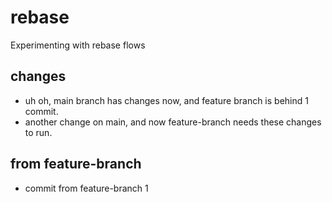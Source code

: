 # rebase
Experimenting with rebase flows

## changes
- uh oh, main branch has changes now, and feature branch is behind 1 commit.
- another change on main, and now feature-branch needs these changes to run.

## from feature-branch
- commit from feature-branch 1